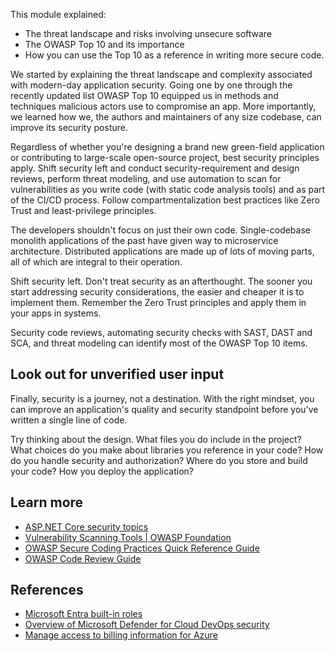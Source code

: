 This module explained:

* The threat landscape and risks involving unsecure software
* The OWASP Top 10 and its importance
* How you can use the Top 10 as a reference in writing more secure code.

We started by explaining the threat landscape and complexity associated with modern-day application security. Going one by one through the recently updated list OWASP Top 10 equipped us in methods and techniques malicious actors use to compromise an app. More importantly, we learned how we, the authors and maintainers of any size codebase, can improve its security posture.

Regardless of whether you're designing a brand new green-field application or contributing to large-scale open-source project, best security principles apply. Shift security left and conduct security-requirement and design reviews, perform threat modeling, and use automation to scan for vulnerabilities as you write code (with static code analysis tools) and as part of the CI/CD process. Follow compartmentalization best practices like Zero Trust and least-privilege principles.

The developers shouldn't focus on just their own code. Single-codebase monolith applications of the past have given way to microservice architecture. Distributed applications are made up of lots of moving parts, all of which are integral to their operation.

Shift security left. Don't treat security as an afterthought. The sooner you start addressing security considerations, the easier and cheaper it is to implement them. Remember the Zero Trust principles and apply them in your apps in systems.

Security code reviews, automating security checks with SAST, DAST and SCA, and threat modeling can identify most of the OWASP Top 10 items.

## Look out for unverified user input

Finally, security is a journey, not a destination. With the right mindset, you can improve an application's quality and security standpoint before you've written a single line of code.

Try thinking about the design. What files you do include in the project? What choices do you make about libraries you reference in your code? How do you handle security and authorization? Where do you store and build your code? How you deploy the application?

## Learn more

* [ASP.NET Core security topics](/aspnet/core/security)
* [Vulnerability Scanning Tools | OWASP Foundation](https://owasp.org/www-community/Vulnerability_Scanning_Tools)
* [OWASP Secure Coding Practices Quick Reference Guide](https://github.com/OWASP/secure-coding-practices-quick-reference-guide)
* [OWASP Code Review Guide](https://github.com/OWASP/www-project-code-review-guide)

## References

* [Microsoft Entra built-in roles](/entra/identity/role-based-access-control/permissions-reference)
* [Overview of Microsoft Defender for Cloud DevOps security](/azure/defender-for-cloud/defender-for-devops-introduction)
* [Manage access to billing information for Azure](/azure/cost-management-billing/manage/manage-billing-access)
